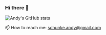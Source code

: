 ### Hi there 👋
![Andy's GitHub stats](https://github-readme-stats.vercel.app/api?username=D-Nayte&show_icons=true&bg_color=00000000)

📫 How to reach me: schunke.andy@gmail.com
<!--
**D-Nayte/D-Nayte** is a ✨ _special_ ✨ repository because its `README.md` (this file) appears on your GitHub profile.

Here are some ideas to get you started:

- 🔭 I’m currently working on ...
- 🌱 I’m currently learning ...
- 👯 I’m looking to collaborate on ...
- 🤔 I’m looking for help with ...
- 💬 Ask me about ...
- 
- 😄 Pronouns: ...
- ⚡ Fun fact: ...
-->
